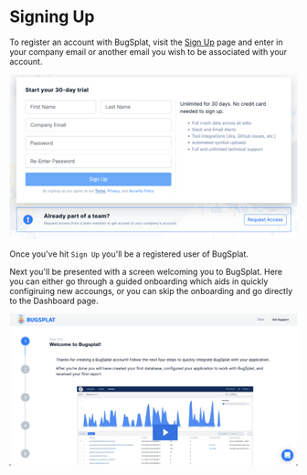 # Signing Up

To register an account with BugSplat, visit the [Sign Up](https://app.bugsplat.com/v2/sign-up) page and enter in your company email or another email you wish to be associated with your account.

![](../../.gitbook/assets/screen-shot-2021-07-14-at-1.06.39-pm.png)

Once you've hit `Sign Up` you'll be a registered user of BugSplat.  

Next you'll be presented with a screen welcoming you to BugSplat.  Here you can either go through a guided onboarding which aids in quickly configiruing new accoungs, or you can skip the onboarding and go directly to the Dashboard page.

![](../../.gitbook/assets/welcome-to-bugsplat.png)



